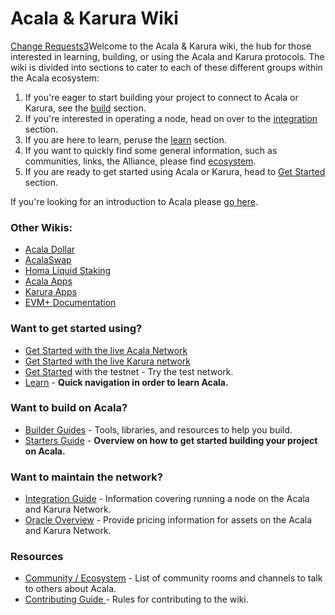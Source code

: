 # Acala & Karura Wiki

[Change Requests3](https://app.gitbook.com/o/-M\_OLwcDFbYSOX9rQ5hU/s/-MAz4EenwXLth\_HO\_hmJ-887967055/\~/changes/WHgZ4v1Pq9pDzamLmcqW/\~/change-requests/open)Welcome to the Acala & Karura wiki, the hub for those interested in learning, building, or using the Acala and Karura protocols. The wiki is divided into sections to cater to each of these different groups within the Acala ecosystem:

1. If you're eager to start building your project to connect to Acala or Karura, see the [build](build/) section.
2. If you're interested in operating a node, head on over to the [integration](integrate/) section.
3. If you are here to learn, peruse the [learn](learn/) section.
4. If you want to quickly find some general information, such as communities, links, the Alliance, please find [ecosystem](ecosystem/).
5. If you are ready to get started using Acala or Karura, head to [Get Started](get-started/) section.

If you're looking for an introduction to Acala please [go here](https://wiki.acala.network/learn/acala-introduction).

### Other Wikis:

* [Acala Dollar](https://docs.acaladollar.app/)
* [AcalaSwap](https://docs.acalaswap.app/)
* [Homa Liquid Staking](https://docs.homastaking.app/)
* [Acala Apps](https://guide.acalaapps.wiki/)
* [Karura Apps](https://wiki.karura.app/)
* [EVM+ Documentation](https://evmdocs.acala.network)

### Want to get started using?

* [Get Started with the live Acala Network](networks/acala-network/integration/networks.md)
* [Get Started with the live Karura network](get-started/get-started/)
* [Get Started](https://wiki.acala.network/learn/get-started) with the testnet - Try the test network.
* [Learn](learn/) - **Quick navigation in order to learn Acala.**

### Want to build on Acala?

* [Builder Guides](build/) - Tools, libraries, and resources to help you build.
* [Starters Guide](https://wiki.acala.network/build/development-guide) - **Overview on how to get started building your project on Acala.**

### Want to maintain the network?

* [Integration Guide](integrate/) - Information covering running a node on the Acala and Karura Network.
* [Oracle Overview](general/guides/set-up-an-oracle/) - Provide pricing information for assets on the Acala and Karura Network.

### Resources

* [Community / Ecosystem](general/acala-portal/community.md) - List of community rooms and channels to talk to others about Acala.
* [Contributing Guide ](misc/contributing.md)- Rules for contributing to the wiki.
